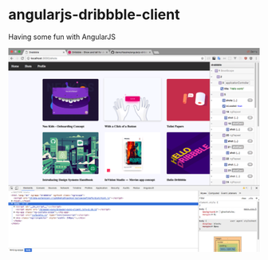 # angularjs-dribbble-client
Having some fun with AngularJS

![](https://github.com/dannyYassine/angularjs-dribbble-client/blob/master/github/home.png)
